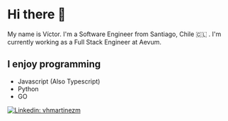 # Hi there 👋

My name is Víctor. I'm a Software Engineer from Santiago, Chile 🇨🇱 . I'm currently working as a Full Stack Engineer at Aevum.

## I enjoy programming

* Javascript (Also Typescript)
* Python
* GO

[![Linkedin: vhmartinezm](https://img.shields.io/badge/-vhmartinezm-blue?style=flat-square&logo=Linkedin&logoColor=white&link=https://www.linkedin.com/in/vhmartinezm/)](https://www.linkedin.com/in/vhmartinezm/)
